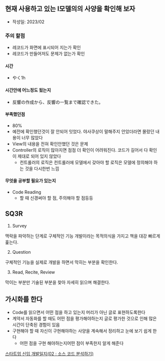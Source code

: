 
## 현재 사용하고 있는 I모델의의 사양을 확인해 보자

- 작성일: 2023/02

### 주의 할점

- 레코드가 화면에 표시되어 지는가 확인
- 레코드가 만들어저도 문제가 없는가 확인

#### 시간

- やく1h

#### 시간안에 어느정도 됬는지

- 反響の作成から、反響の一覧まで確認できた。

#### 부족했던점

- 80%
- 예전에 확인했던것이 잘 안되어 잇었다. 야사쿠상이 말해주지 안았더라면 몰랐던 내용이 너무 많았다
- View의 내용을 전혀 확인안했던 것은 문제
- Controller의 로직이 많아지면 점점 더 확인이 어려워진다. 코드가 길어서 다 확인이 제대로 되어 있지 않았다
  - 컨트롤러의 로직은 컨트롤러에 모델에서 갖아야 할 로직은 모델에 정의해야 하는 것을 다시한번 느낌

#### 무엇을 공부할 필요가 있는지

- Code Reading
  - 할 때 신경써야 할 점, 주의해야 할 점등등


## SQ3R

1. Survey

맥락을 파악하는 단계로 구체적인 기능 개발이라는 목적의식을 가지고 책을 대강 빠르게 훑는다.

2. Question

구체적인 기능을 실제로 개발을 하면서 막히는 부분을 확인한다.

3. Read, Recite, Review

막이는 부분만 기술된 부분을 찾아 자세히 읽으며 해결한다.

## 가시화를 한다

- Code를 읽으면서 어떤 점을 하고 있는지 머리가 아닌 글로 표현하도록한다
- 계약서 자동화를 할 때도 어떤 점을 평가해야하는지 글로 평가한 것으로 인해 많은 시간이 단축된 경험이 있음
- 구현해야 할 때 자신이 구현해야하는 사양을 계속해서 정리하고 눈에 보기 쉽게 한다
  - 어떤 점을 구현 해야하는지어떤 점이 부족한지 알게 해준다

[스타트업 신입 개발일지(02 : 소스 코드 분석하기)](https://velog.io/@qksud14/jrdev-02)
